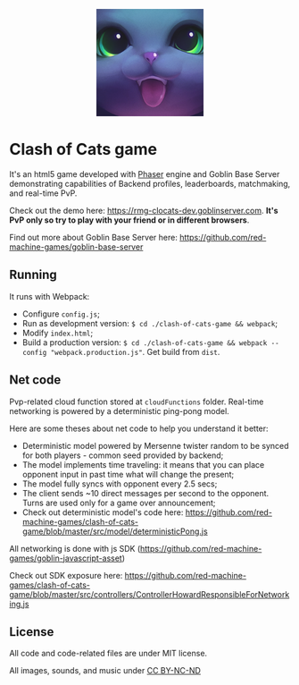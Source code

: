 <p align="center">
    <img alt="Goblin Base Server" src="https://raw.githubusercontent.com/red-machine-games/clash-of-cats-game/master/assets/ico/android-chrome-192x192.png" width="192">
  </a>
</p>

# Clash of Cats game

It's an html5 game developed with [Phaser](https://phaser.io) engine and Goblin Base Server demonstrating capabilities of Backend profiles, leaderboards, matchmaking, and real-time PvP.

Check out the demo here: https://rmg-clocats-dev.goblinserver.com. **It's PvP only so try to play with your friend or in different browsers**.

Find out more about Goblin Base Server here: https://github.com/red-machine-games/goblin-base-server

## Running

It runs with Webpack:

 - Configure `config.js`;
 - Run as development version: `$ cd ./clash-of-cats-game && webpack`;
 - Modify `index.html`;
 - Build a production version: `$ cd ./clash-of-cats-game && webpack --config "webpack.production.js"`. Get build from `dist`.

## Net code

Pvp-related cloud function stored at `cloudFunctions` folder. Real-time networking is powered by a deterministic ping-pong model.

Here are some theses about net code to help you understand it better:

 - Deterministic model powered by Mersenne twister random to be synced for both players - common seed provided by backend;
 - The model implements time traveling: it means that you can place opponent input in past time what will change the present;
 - The model fully syncs with opponent every 2.5 secs;
 - The client sends ~10 direct messages per second to the opponent. Turns are used only for a game over announcement;
 - Check out deterministic model's code here: https://github.com/red-machine-games/clash-of-cats-game/blob/master/src/model/deterministicPong.js

All networking is done with js SDK (https://github.com/red-machine-games/goblin-javascript-asset)

Check out SDK exposure here: https://github.com/red-machine-games/clash-of-cats-game/blob/master/src/controllers/ControllerHowardResponsibleForNetworking.js

## License

All code and code-related files are under MIT license.

All images, sounds, and music under [CC BY-NC-ND](https://creativecommons.org/licenses/by-nc-nd/4.0/)